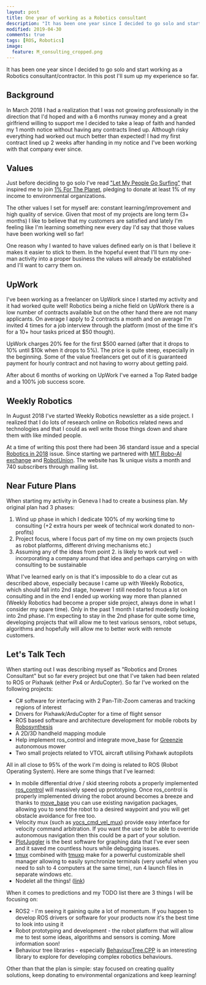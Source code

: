 ```yaml
---
layout: post
title: One year of working as a Robotics consultant
description: "It has been one year since I decided to go solo and start working as a Robotics consultant/contractor. In this post I'll sum up my experience so far"
modified: 2019-04-30
comments: true
tags: [ROS, Robotics]
image:
  feature: M_consulting_cropped.png
---
```


It has been one year since I decided to go solo and start working as a Robotics consultant/contractor. In this post I'll sum up my experience so far.

<!-- more -->

## Background

In March 2018 I had a realization that I was not growing professionally in the direction that I'd hoped and with a 6 months runway money and a great girlfriend willing to support me I decided to take a leap of faith and handed my 1 month notice without having any contracts lined up. Although risky everything had worked out much better than expected! I had my first contract lined up 2 weeks after handing in my notice and I've been working with that company ever since.

## Values

Just before deciding to go solo I've read ["Let My People Go Surfing"](https://msadowski.github.io/lets-learn-from-patagonia/) that inspired me to join [1% For The Planet](https://msadowski.github.io/one-percent-for-the-planet/), pledging to donate at least 1% of my income to environmental organizations.

The other values I set for myself are: constant learning/improvement and high quality of service. Given that most of my projects are long term (3+ months) I like to believe that my customers are satisfied and lately I'm feeling like I'm learning something new every day I'd say that those values have been working well so far!

One reason why I wanted to have values defined early on is that I believe it makes it easier to stick to them. In the hopeful event that I'll turn my one-man activity into a proper business the values will already be established and I'll want to carry them on.

## UpWork

I've been working as a freelancer on UpWork since I started my activity and it had worked quite well! Robotics being a niche field on UpWork there is a low number of contracts available but on the other hand there are not many applicants. On average I apply to 2 contracts a month and on average I'm invited 4 times for a job interview through the platform (most of the time it's for a 10+ hour tasks priced at $50 though).

UpWork charges 20% fee for the first $500 earned (after that it drops to 10% until $10k when it drops to 5%). The price is quite steep, especially in the beginning. Some of the value freelancers get out of it is guaranteed payment for hourly contract and not having to worry about getting paid.

After about 6 months of working on UpWork I've earned a Top Rated badge and a 100% job success score.

## Weekly Robotics

In August 2018 I've started Weekly Robotics newsletter as a side project. I realized that I do lots of research online on Robotics related news and technologies and that I could as well write those things down and share them with like minded people.

At a time of writing this post there had been 36 standard issue and a special [Robotics in 2018](https://weeklyrobotics.com/weekly-robotics-2018) issue. Since starting we partnered with [MIT Robo-AI exchange](https://robo-ai.org/gallery) and [RobotUnion](https://robotunion.eu/robotunion-community-partners/). The website has 1k unique visits a month and 740 subscribers through mailing list.

## Near Future Plans

When starting my activity in Geneva I had to create a business plan. My original plan had 3 phases:

1. Wind up phase in which I dedicate 100% of my working time to consulting (+2 extra hours per week of technical work donated to non-profits)
2. Project focus, where I focus part of my time on my own projects (such as robot platforms, different driving mechanisms etc.)
3. Assuming any of the ideas from point 2. is likely to work out well - incorporating a company around that idea and perhaps carrying on with consulting to be sustainable

What I've learned early on is that it's impossible to do a clear cut as described above, especially because I came up with Weekly Robotics, which should fall into 2nd stage, however I still needed to focus a lot on consulting and in the end I ended up working way more than planned (Weekly Robotics had become a proper side project, always done in what I consider my spare time). Only in the past 1 month I started modestly looking into 2nd phase. I'm expecting to stay in the 2nd phase for quite some time, developing projects that will allow me to test various sensors, robot setups, algorithms and hopefully will allow me to better work with remote customers.

## Let's Talk Tech

When starting out I was describing myself as "Robotics and Drones Consultant" but so far every project but one that I've taken had been related to ROS or Pixhawk (either Px4 or ArduCopter). So far I've worked on the following projects:

* C# software for interfacing with 2 Pan-Tilt-Zoom cameras and tracking regions of interest
* Drivers for Pixhawk/ArduCopter for a time of flight sensor
* ROS based software and architecture development for mobile robots by [Robosynthesis](http://robosynthesis.com/)
* A 2D/3D handheld mapping module
* Help implement ros_control and integrate move_base for [Greenzie](https://www.greenzie.co/) autonomous mower
* Two small projects related to VTOL aircraft utilising Pixhawk autopilots

All in all close to 95% of the work I'm doing is related to ROS (Robot Operating System). Here are some things that I've learned:

* In mobile differential drive / skid steering robots a properly implemented [ros_control](http://wiki.ros.org/ros_control) will massively speed up prototyping. Once ros_control is properly implemented driving the robot around becomes a breeze and thanks to [move_base](http://wiki.ros.org/move_base) you can use existing navigation packages, allowing you to send the robot to a desired waypoint and you will get obstacle avoidance for free too.
* Velocity mux (such as [yocs_cmd_vel_mux](http://wiki.ros.org/yocs_cmd_vel_mux)) provide easy interface for velocity command arbitration. If you want the user to be able to override autonomous navigation then this could be a part of your solution.
* [PlotJuggler](http://wiki.ros.org/plotjuggler) is the best software for graphing data that I've ever seen and it saved me countless hours while debugging issues.
* [tmux](https://github.com/tmux/tmux) combined with [tmuxp](https://github.com/tmux-python/tmuxp) make for a powerful customizable shell manager allowing to easily synchronize terminals (very useful when you need to ssh to 4 computers at the same time), run 4 launch files in separate windows etc.
* Nodelet all the things! ([link](https://www.clearpathrobotics.com/assets/guides/ros/Nodelet%20Everything.html))

When it comes to predictions and my TODO list there are 3 things I will be focusing on:

* ROS2 - I'm seeing it gaining quite a lot of momentum. If you happen to develop ROS drivers or software for your products now it's the best time to look into using it
* Robot prototyping and development - the robot platform that will allow me to test some ideas, algorithms and sensors is coming. More information soon!
* Behaviour tree libraries - especially [BehaviourTree.CPP](https://github.com/BehaviorTree/BehaviorTree.CPP/) is an interesting library to explore for developing complex robotics behaviours.

Other than that the plan is simple: stay focused on creating quality solutions, keep donating to environmental organizations and keep learning!
